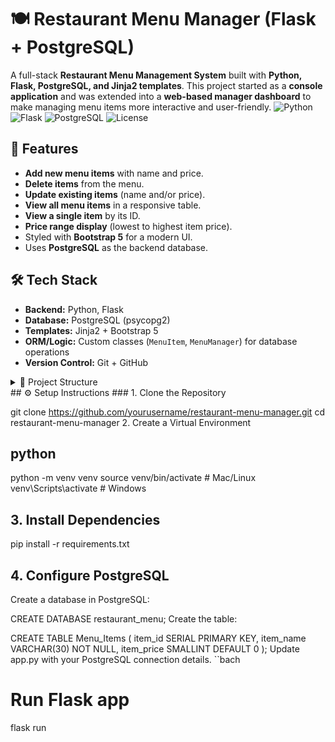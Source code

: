 # 🍽️ Restaurant Menu Manager (Flask + PostgreSQL)
A full-stack **Restaurant Menu Management System** built with **Python, Flask, PostgreSQL, and Jinja2 templates**. This project started as a **console application** and was extended into a **web-based manager dashboard** to make managing menu items more interactive and user-friendly.
![Python](https://img.shields.io/badge/Python-3.10-blue.svg)
![Flask](https://img.shields.io/badge/Flask-2.3-green.svg)
![PostgreSQL](https://img.shields.io/badge/PostgreSQL-15-blue.svg)
![License](https://img.shields.io/badge/License-MIT-yellow.svg)
## 🚀 Features
- **Add new menu items** with name and price.
- **Delete items** from the menu.
- **Update existing items** (name and/or price).
- **View all menu items** in a responsive table.
- **View a single item** by its ID.
- **Price range display** (lowest to highest item price).
- Styled with **Bootstrap 5** for a modern UI.
- Uses **PostgreSQL** as the backend database.

## 🛠️ Tech Stack
- **Backend:** Python, Flask  
- **Database:** PostgreSQL (psycopg2)  
- **Templates:** Jinja2 + Bootstrap 5  
- **ORM/Logic:** Custom classes (`MenuItem`, `MenuManager`) for database operations  
- **Version Control:** Git + GitHub  

<details>
  <summary>📂 Project Structure</summary>

restaurant_menu/
├── app.py # Flask application entry point
├── menu_item.py # MenuItem class (save, update, delete)
├── menu_manager.py # MenuManager class (get_by_name, all_items)
├── templates/ # Jinja2 templates
│ ├── base.html # Common layout (Bootstrap)
│ ├── index.html # Home page
│ ├── menu.html # Restaurant menu table
│ ├── add_item.html # Add item form
│ ├── update_item.html # Update item form
│ ├── view_item.html # Single item details
└── static/ # (Optional) CSS/JS assets

</details>
## ⚙️ Setup Instructions
### 1. Clone the Repository

git clone https://github.com/yourusername/restaurant-menu-manager.git
cd restaurant-menu-manager
2. Create a Virtual Environment
## python
python -m venv venv
source venv/bin/activate  # Mac/Linux
venv\Scripts\activate     # Windows
## 3. Install Dependencies

pip install -r requirements.txt
## 4. Configure PostgreSQL
Create a database in PostgreSQL:

CREATE DATABASE restaurant_menu;
Create the table:

CREATE TABLE Menu_Items (
    item_id SERIAL PRIMARY KEY,
    item_name VARCHAR(30) NOT NULL,
    item_price SMALLINT DEFAULT 0
);
Update app.py with your PostgreSQL connection details.
``bach
# Run Flask app
flask run






